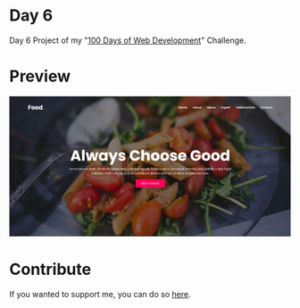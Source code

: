 # Day 6
Day 6 Project of my "[100 Days of Web Development](https://github.com/ArunMurugavel24/100_Days_of_Web_Coding)" Challenge.

# Preview

![Day 6 Website Preview Image](https://github.com/ArunMurugavel24/Day_6/blob/master/Day%206.jpg)

# Contribute

If you wanted to support me, you can do so [here](https://www.buymeacoffee.com/ArunMurugavel24).
